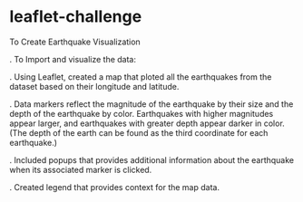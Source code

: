 # leaflet-challenge

To Create Earthquake Visualization

. To Import and visualize the data:

. Using Leaflet, created a map that ploted all the earthquakes from the dataset based on their longitude and latitude.

. Data markers reflect the magnitude of the earthquake by their size and the depth of the earthquake by color. Earthquakes with higher magnitudes appear larger, and earthquakes with greater depth appear darker in color.
(The depth of the earth can be found as the third coordinate for each earthquake.)

. Included popups that provides additional information about the earthquake when its associated marker is clicked.

. Created legend that provides context for the map data.


